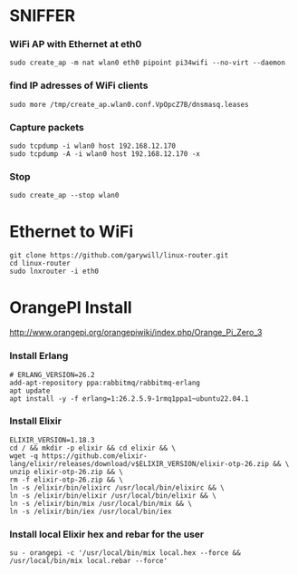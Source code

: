 
# SNIFFER

### WiFi AP with Ethernet at eth0
    sudo create_ap -m nat wlan0 eth0 pipoint pi34wifi --no-virt --daemon

### find IP adresses of WiFi clients
    sudo more /tmp/create_ap.wlan0.conf.VpOpcZ7B/dnsmasq.leases

### Capture packets
    sudo tcpdump -i wlan0 host 192.168.12.170
    sudo tcpdump -A -i wlan0 host 192.168.12.170 -x

### Stop
    sudo create_ap --stop wlan0


# Ethernet to WiFi
    git clone https://github.com/garywill/linux-router.git
    cd linux-router
    sudo lnxrouter -i eth0

# OrangePI Install

http://www.orangepi.org/orangepiwiki/index.php/Orange_Pi_Zero_3

### Install Erlang

    # ERLANG_VERSION=26.2
    add-apt-repository ppa:rabbitmq/rabbitmq-erlang
    apt update
    apt install -y -f erlang=1:26.2.5.9-1rmq1ppa1~ubuntu22.04.1

### Install Elixir

    ELIXIR_VERSION=1.18.3
    cd / && mkdir -p elixir && cd elixir && \
    wget -q https://github.com/elixir-lang/elixir/releases/download/v$ELIXIR_VERSION/elixir-otp-26.zip && \
    unzip elixir-otp-26.zip && \
    rm -f elixir-otp-26.zip && \
    ln -s /elixir/bin/elixirc /usr/local/bin/elixirc && \
    ln -s /elixir/bin/elixir /usr/local/bin/elixir && \
    ln -s /elixir/bin/mix /usr/local/bin/mix && \
    ln -s /elixir/bin/iex /usr/local/bin/iex

### Install local Elixir hex and rebar for the user

    su - orangepi -c '/usr/local/bin/mix local.hex --force && /usr/local/bin/mix local.rebar --force'
